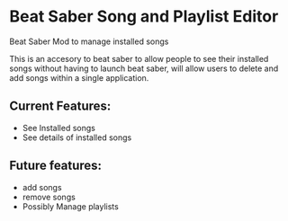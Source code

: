 # Beat Saber Song and Playlist Editor
Beat Saber Mod to manage installed songs

This is an accesory to beat saber to allow people to see their installed songs without having to launch beat saber, will allow users to delete and add songs within a single application.

## Current Features:

- See Installed songs
- See details of installed songs

## Future features:

- add songs
- remove songs
- Possibly Manage playlists
